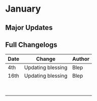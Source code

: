 # January

## Major Updates



## Full Changelogs

| Date | Change            | Author |
| ---- | ----------------- | ------ |
| 4th  | Updating blessing | Blep   |
| 16th | Updating blessing | Blep   |
|      |                   |        |
|      |                   |        |
|      |                   |        |
|      |                   |        |
|      |                   |        |
|      |                   |        |
|      |                   |        |
|      |                   |        |
